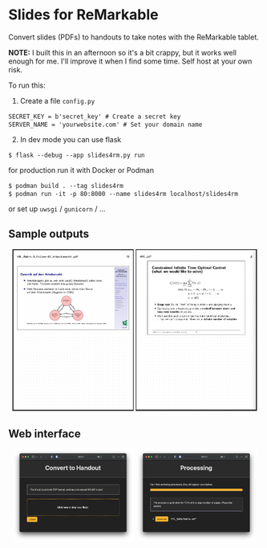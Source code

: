 # Slides for ReMarkable

Convert slides (PDFs) to handouts to take notes with the ReMarkable tablet.

**NOTE:** I built this in an afternoon so it's a bit crappy, but it works well enough for me. I'll improve it when I find some time. Self host at your own risk.

To run this:

 1. Create a file `config.py`
 
 ```python3
 SECRET_KEY = b'secret_key' # Create a secret key
 SERVER_NAME = 'yourwebsite.com' # Set your domain name
 ```
 
 2. In dev mode you can use flask
 
 ```
 $ flask --debug --app slides4rm.py run
 ```
 
 for production run it with Docker or Podman
 
 ```
 $ podman build . --tag slides4rm
 $ podman run -it -p 80:8000 --name slides4rm localhost/slides4rm
 ```
 
 or set up `uwsgi` / `gunicorn` / ...

## Sample outputs

<div style="text-align:center">
<img src="./examples/VWL.png" style="width:48%"/>
<img src="./examples/MPC.png" style="width:48%"/>
</div>

## Web interface

<div style="text-align:center">
<img src="./examples/upload.png" style="width:48%"/>
<img src="./examples/process.png" style="width:48%"/>
</div>
